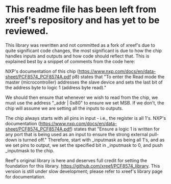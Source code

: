 # This readme file has been left from xreef's repository and has yet to be reviewed. 
This library was rewritten and not committed as a fork of xreef's due to quite significant code changes, the most significant is due to how the chip handles inputs and outputs and how code should reflect that. This is explained best by a snippet of comments from the code here:

NXP's documentation of this chip (https://www.nxp.com/docs/en/data-sheet/PCF8574_PCF8574A.pdf p8)
states that "To enter the Read mode the master (microcontroller) addresses the slave
device and sets the last bit of the address byte to logic 1 (address byte read)."  

We should then ensure that whenever we wish to read from the chip, we must use the 
address "_addr | 0x80" to ensure we set MSB. If we don't, the chip will assume we are 
setting all the inputs to outputs. 

The chip always starts with all pins in input - i.e., the register is all 1's. NXP's documentation
(https://www.nxp.com/docs/en/data-sheet/PCF8574_PCF8574A.pdf) states that "Ensure a logic 1 is 
written for any port that is being used as an input to ensure the strong external pull-down is 
turned off." Therefore, start with _inputmask as being all 1's, and as we set pins to output, we 
set the specified bit in _inputmask to 0, and push _inputmask to the chip. 

Reef's original library is here and deserves full credit for setting the foundation for this library. https://github.com/xreef/PCF8574_library. This version is still under slow development; please refer to xreef's library page for documentation.
